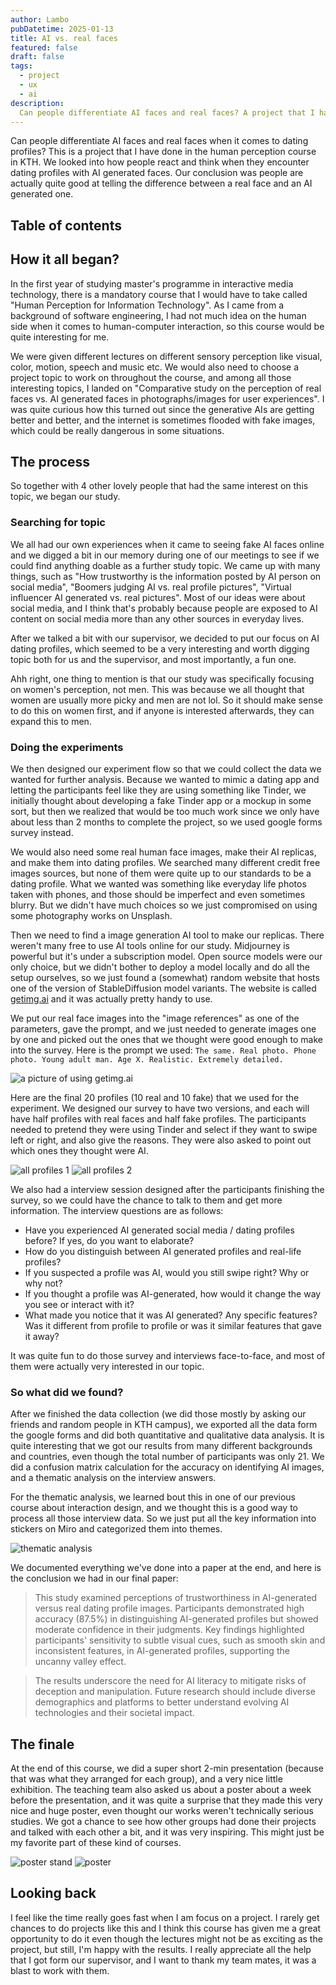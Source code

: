 ```yaml
---
author: Lambo
pubDatetime: 2025-01-13
title: AI vs. real faces
featured: false
draft: false
tags:
  - project
  - ux
  - ai
description:
  Can people differentiate AI faces and real faces? A project that I have done in the human perception course in KTH.
---
```


Can people differentiate AI faces and real faces when it comes to dating profiles? This is a project that I have done in the human perception course in KTH. We looked into how people react and think when they encounter dating profiles with AI generated faces. Our conclusion was people are actually quite good at telling the difference between a real face and an AI generated one.

## Table of contents

## How it all began?

In the first year of studying master's programme in interactive media technology, there is a mandatory course that I would have to take called "Human Perception for Information Technology". As I came from a background of software engineering, I had not much idea on the human side when it comes to human-computer interaction, so this course would be quite interesting for me. 

We were given different lectures on different sensory perception like visual, color, motion, speech and music etc. We would also need to choose a project topic to work on throughout the course, and among all those interesting topics, I landed on "Comparative study on the perception of real faces vs. AI generated faces in photographs/images for user experiences". I was quite curious how this turned out since the generative AIs are getting better and better, and the internet is sometimes flooded with fake images, which could be really dangerous in some situations. 

## The process

So together with 4 other lovely people that had the same interest on this topic, we began our study.

### Searching for topic

We all had our own experiences when it came to seeing fake AI faces online and we digged a bit in our memory during one of our meetings to see if we could find anything doable as a further study topic. We came up with many things, such as "How trustworthy is the information posted by AI person on social media", "Boomers judging AI vs. real profile pictures", "Virtual influencer AI generated vs. real pictures". Most of our ideas were about social media, and I think that's probably because people are exposed to AI content on social media more than any other sources in everyday lives. 

After we talked a bit with our supervisor, we decided to put our focus on AI dating profiles, which seemed to be a very interesting and worth digging topic both for us and the supervisor, and most importantly, a fun one.

Ahh right, one thing to mention is that our study was specifically focusing on women's perception, not men. This was because we all thought that women are usually more picky and men are not lol. So it should make sense to do this on women first, and if anyone is interested afterwards, they can expand this to men.

### Doing the experiments

We then designed our experiment flow so that we could collect the data we wanted for further analysis. Because we wanted to mimic a dating app and letting the participants feel like they are using something like Tinder, we initially thought about developing a fake Tinder app or a mockup in some sort, but then we realized that would be too much work since we only have about less than 2 months to complete the project, so we used google forms survey instead.

We would also need some real human face images, make their AI replicas, and make them into dating profiles. We searched many different credit free images sources, but none of them were quite up to our standards to be a dating profile. What we wanted was something like everyday life photos taken with phones, and those should be imperfect and even sometimes blurry. But we didn't have much choices so we just compromised on using some photography works on Unsplash. 

Then we need to find a image generation AI tool to make our replicas. There weren't many free to use AI tools online for our study. Midjourney is powerful but it's under a subscription model. Open source models were our only choice, but we didn't bother to deploy a model locally and do all the setup ourselves, so we just found a (somewhat) random website that hosts one of the version of StableDiffusion model variants. The website is called [getimg.ai](https://getimg.ai) and it was actually pretty handy to use. 

We put our real face images into the "image references" as one of the parameters, gave the prompt, and we just needed to generate images one by one and picked out the ones that we thought were good enough to make into the survey. Here is the prompt we used: `The same. Real photo. Phone photo. Young adult man. Age X. Realistic. Extremely detailed.`

<img src="https://lambozhuangme.blob.core.windows.net/blog-images/ai-vs-real-faces/a-picture-of-using-getimg-ai.jpeg" class="mx-auto" alt="a picture of using getimg.ai">

Here are the final 20 profiles (10 real and 10 fake) that we used for the experiment. We designed our survey to have two versions, and each will have half profiles with real faces and half fake profiles. The participants needed to pretend they were using Tinder and select if they want to swipe left or right, and also give the reasons. They were also asked to point out which ones they thought were AI.

<img src="https://lambozhuangme.blob.core.windows.net/blog-images/ai-vs-real-faces/all-profiles-1.jpg" class="mx-auto" alt="all profiles 1">

<img src="https://lambozhuangme.blob.core.windows.net/blog-images/ai-vs-real-faces/all-profiles-2.jpg" class="mx-auto" alt="all profiles 2">

We also had a interview session designed after the participants finishing the survey, so we could have the chance to talk to them and get more information. The interview questions are as follows:

- Have you experienced AI generated social media / dating profiles before? If yes, do you want to elaborate?
- How do you distinguish between AI generated profiles and real-life profiles?
- If you suspected a profile was AI, would you still swipe right? Why or why not?
- If you thought a profile was AI-generated, how would it change the way you see or interact with it?
- What made you notice that it was AI generated? Any specific features?Was it different from profile to profile or was it similar features that gave it away?

It was quite fun to do those survey and interviews face-to-face, and most of them were actually very interested in our topic.

### So what did we found?

After we finished the data collection (we did those mostly by asking our friends and random people in KTH campus), we exported all the data form the google forms and did both quantitative and qualitative data analysis. It is quite interesting that we got our results from many different backgrounds and countries, even though the total number of participants was only 21. We did a confusion matrix calculation for the accuracy on identifying AI images, and a thematic analysis on the interview answers.

For the thematic analysis, we learned bout this in one of our previous course about interaction design, and we thought this is a good way to process all those interview data. So we just put all the key information into stickers on Miro and categorized them into themes.

<img src="https://lambozhuangme.blob.core.windows.net/blog-images/ai-vs-real-faces/thematic-analysis.png" class="mx-auto" alt="thematic analysis">

We documented everything we've done into a paper at the end, and here is the conclusion we had in our final paper:

> This study examined perceptions of trustworthiness in AI-generated versus real dating profile images. Participants demonstrated high accuracy (87.5%) in distinguishing AI-generated profiles but showed moderate confidence in their judgments. Key findings highlighted participants' sensitivity to subtle visual cues, such as smooth skin and inconsistent features, in AI-generated profiles, supporting the uncanny valley effect.

> The results underscore the need for AI literacy to mitigate risks of deception and manipulation. Future research should include diverse demographics and platforms to better understand evolving AI technologies and their societal impact.

## The finale

At the end of this course, we did a super short 2-min presentation (because that was what they arranged for each group), and a very nice little exhibition. The teaching team also asked us about a poster about a week before the presentation, and it was quite a surprise that they made this very nice and huge poster, even thought our works weren't technically serious studies. We got a chance to see how other groups had done their projects and talked with each other a bit, and it was very inspiring. This might just be my favorite part of these kind of courses.

<div class="flex flex-col sm:flex-row">
  <img src="https://lambozhuangme.blob.core.windows.net/blog-images/ai-vs-real-faces/poster-stand.jpg" alt="poster stand" class="w-full sm:w-1/2 object-contain">
  <img src="https://lambozhuangme.blob.core.windows.net/blog-images/ai-vs-real-faces/poster.png" alt="poster" class="w-full sm:w-1/2 object-contain">
</div>

## Looking back

I feel like the time really goes fast when I am focus on a project. I rarely get chances to do projects like this and I think this course has given me a great opportunity to do it even though the lectures might not be as exciting as the project, but still, I'm happy with the results. I really appreciate all the help that I got form our supervisor, and I want to thank my team mates, it was a blast to work with them. 

